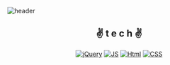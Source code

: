 <!--
**jinjinzarada/jinjinzarada** is a ✨ _special_ ✨ repository because its `README.md` (this file) appears on your GitHub profile.

Here are some ideas to get you started:

- 🔭 I’m currently working on ...
- 🌱 I’m currently learning ...
- 👯 I’m looking to collaborate on ...
- 🤔 I’m looking for help with ...
- 💬 Ask me about ...
- 📫 How to reach me: ...
- 😄 Pronouns: ...
- ⚡ Fun fact: ...
-->

![header](https://capsule-render.vercel.app/api?type=waving&color=gradient&height=300&section=header&text=👋쵠진's%20World🎈&fontAlignY=40&fontSize=70&animation=twinkling)

<div align=center>
  
## ✌ t e c h ✌

[![jQuery](https://img.shields.io/badge/jQuery-FF9E0F?style=flat-square&logo=jQuery&logoColor=black)](github.com/jinjinzarada/TODO-List)
[![JS](https://img.shields.io/badge/JavaScript-F7DF1E?style=flat-square&logo=JavaScript&logoColor=black)](github.com/jinjinzarada/TODO-List)
[![Html](https://img.shields.io/badge/Html-EF2D5E?style=flat-square&logo=HTML5&logoColor=black)](github.com/jinjinzarada/TODO-List)
[![CSS](https://img.shields.io/badge/CSS-0085CA?style=flat-square&logo=CSS3&logoColor=black)](github.com/jinjinzarada/TODO-List)
